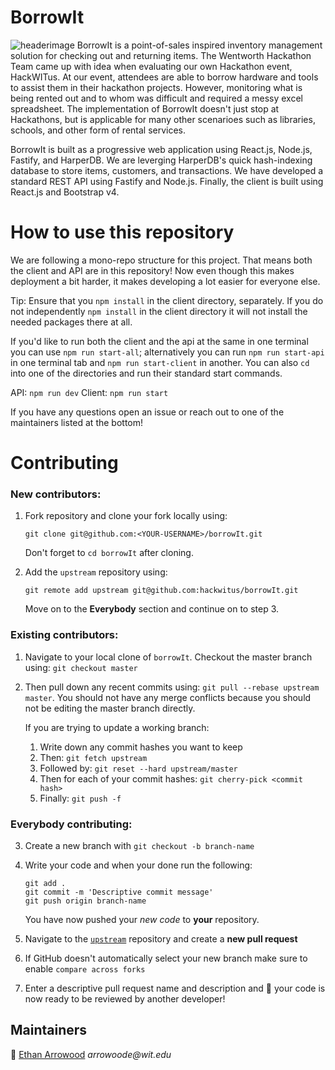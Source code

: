 # BorrowIt

![headerimage](DSC_0058.jpg)
BorrowIt is a point-of-sales inspired inventory management solution for checking out and returning items. The Wentworth Hackathon Team came up with idea when evaluating our own Hackathon event, HackWITus. At our event, attendees are able to borrow hardware and tools to assist them in their hackathon projects. However, monitoring what is being rented out and to whom was difficult and required a messy excel spreadsheet. The implementation of BorrowIt doesn't just stop at Hackathons, but is applicable for many other scenarioes such as libraries, schools, and other form of rental services. 

BorrowIt is built as a progressive web application using React.js, Node.js, Fastify, and HarperDB. We are leverging HarperDB's quick hash-indexing database to store items, customers, and transactions. We have developed a standard REST API using Fastify and Node.js. Finally, the client is built using React.js and Bootstrap v4. 


# How to use this repository

We are following a mono-repo structure for this project. That means both the client and API are in this repository! Now even though this makes deployment a bit harder, it makes developing a lot easier for everyone else. 

Tip: Ensure that you `npm install` in the client directory, separately. If you do not independently `npm install` in the client directory it will not install the needed packages there at all.   

If you'd like to run both the client and the api at the same in one terminal you can use `npm run start-all`; alternatively you can run `npm run start-api` in one terminal tab and `npm run start-client` in another. You can also `cd` into one of the directories and run their standard start commands.

API: `npm run dev`
Client: `npm run start`

If you have any questions open an issue or reach out to one of the maintainers listed at the bottom!

# Contributing

### New contributors:
1. Fork repository and clone your fork locally using:

    ```
    git clone git@github.com:<YOUR-USERNAME>/borrowIt.git
    ```

    Don't forget to `cd borrowIt` after cloning.

2. Add the `upstream` repository using:

    ```
    git remote add upstream git@github.com:hackwitus/borrowIt.git
    ```

    Move on to the __Everybody__ section and continue on to step 3.

### Existing contributors: 
1. Navigate to your local clone of `borrowIt`. Checkout the master branch using: `git checkout master`
2. Then pull down any recent commits using: `git pull --rebase upstream master`. You should not have any merge conflicts because you should not be editing the master branch directly. 

    If you are trying to update a working branch: 
      1. Write down any commit hashes you want to keep
      2. Then: `git fetch upstream`
      3. Followed by: `git reset --hard upstream/master`
      4. Then for each of your commit hashes: `git cherry-pick <commit hash>`
      5. Finally: `git push -f`

### Everybody contributing:
3. Create a new branch with `git checkout -b branch-name`
4. Write your code and when your done run the following:

    ```
    git add .
    git commit -m 'Descriptive commit message'
    git push origin branch-name
    ```

    You have now pushed your _new code_ to __your__ repository. 

5. Navigate to the [`upstream`](https://github.com/hackwitus/borrowIt.git) repository and create a __new pull request__
6. If GitHub doesn't automatically select your new branch make sure to enable `compare across forks`
7. Enter a descriptive pull request name and description and 🎉 your code is now ready to be reviewed by another developer!

## Maintainers

🦉 [Ethan Arrowood](https://github.com/ethan-arrowood) _arrowoode@wit.edu_
